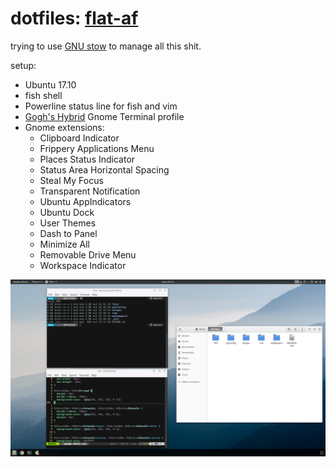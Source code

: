 # dotfiles: [flat-af](https://www.reddit.com/r/unixporn/comments/7080ur/gnomeshell_flataf/)

trying to use [GNU stow](https://www.gnu.org/software/stow/) to manage all this shit.

setup:
- Ubuntu 17.10
- fish shell
- Powerline status line for fish and vim
- [Gogh's Hybrid](https://github.com/Mayccoll/Gogh/blob/master/content/themes.md#hybrid) Gnome Terminal profile
- Gnome extensions:
  - Clipboard Indicator
  - Frippery Applications Menu
  - Places Status Indicator
  - Status Area Horizontal Spacing
  - Steal My Focus
  - Transparent Notification
  - Ubuntu AppIndicators
  - Ubuntu Dock
  - User Themes
  - Dash to Panel
  - Minimize All
  - Removable Drive Menu
  - Workspace Indicator
  
![](./setups/flat-af.png)
